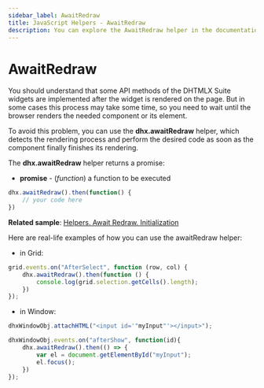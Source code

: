 ```yaml
---
sidebar_label: AwaitRedraw
title: JavaScript Helpers - AwaitRedraw 
description: You can explore the AwaitRedraw helper in the documentation of the DHTMLX JavaScript UI library. Browse developer guides and API reference, try out code examples and live demos, and download a free 30-day evaluation version of DHTMLX Suite 7.
---
```


# AwaitRedraw

You should understand that some API methods of the DHTMLX Suite widgets are implemented after the widget is rendered on the page. But in some cases this process may take some time, so you need to wait until the browser renders the needed component or its element.

To avoid this problem, you can use the **dhx.awaitRedraw** helper, which detects the rendering process and perform the desired code as soon as the component finally finishes its rendering.

The **dhx.awaitRedraw** helper returns a promise:

- **promise** - (*function*) a function to be executed

~~~js
dhx.awaitRedraw().then(function() {
    // your code here
})
~~~

**Related sample**: [Helpers. Await Redraw. Initialization](https://snippet.dhtmlx.com/r4ck0smz)

Here are real-life examples of how you can use the awaitRedraw helper:

- in Grid:

~~~js
grid.events.on("AfterSelect", function (row, col) {
    dhx.awaitRedraw().then(function () {
        console.log(grid.selection.getCells().length);
    })
});
~~~

- in Window:

~~~js
dhxWindowObj.attachHTML("<input id='"myInput"'></input>");

dhxWindowObj.events.on("afterShow", function(id){ 
    dhx.awaitRedraw().then(() => {
        var el = document.getElementById("myInput");
        el.focus();
    })                      
});
~~~